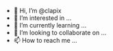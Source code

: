 - 👋 Hi, I’m @clapix
- 👀 I’m interested in ...
- 🌱 I’m currently learning ...
- 💞️ I’m looking to collaborate on ...
- 📫 How to reach me ...

<!---
clapix/clapix is a ✨ special ✨ repository because its `README.md` (this file) appears on your GitHub profile.
You can click the Preview link to take a look at your changes.
--->
